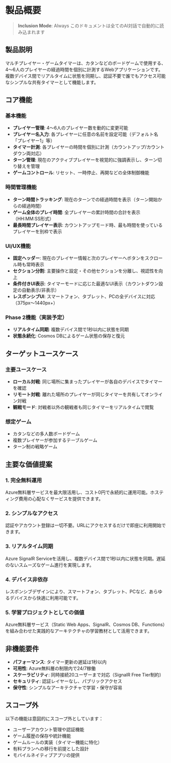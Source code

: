 # 製品概要

> **Inclusion Mode**: Always
> このドキュメントは全てのAI対話で自動的に読み込まれます

## 製品説明

マルチプレイヤー・ゲームタイマーは、カタンなどのボードゲームで使用する、4〜6人のプレイヤーの経過時間を個別に計測するWebアプリケーションです。複数デバイス間でリアルタイムに状態を同期し、認証不要で誰でもアクセス可能なシンプルな共有タイマーとして機能します。

## コア機能

### 基本機能
- **プレイヤー管理**: 4〜6人のプレイヤー数を動的に変更可能
- **プレイヤー名入力**: 各プレイヤーに任意の名前を設定可能（デフォルト名「プレイヤー1」等）
- **タイマー計測**: 各プレイヤーの時間を個別に計測（カウントアップ/カウントダウン両対応）
- **ターン管理**: 現在のアクティブプレイヤーを視覚的に強調表示し、ターン切り替えを管理
- **ゲームコントロール**: リセット、一時停止、再開などの全体制御機能

### 時間管理機能
- **ターン時間トラッキング**: 現在のターンでの経過時間を表示（ターン開始からの経過時間）
- **ゲーム全体のプレイ時間**: 全プレイヤーの累計時間の合計を表示（HH:MM:SS形式）
- **最長時間プレイヤー表示**: カウントアップモード時、最も時間を使っているプレイヤーを別枠で表示

### UI/UX機能
- **固定ヘッダー**: 現在のプレイヤー情報と次のプレイヤーへボタンをスクロール時も常時表示
- **セクション分割**: 主要操作と設定・その他セクションを分離し、視認性を向上
- **条件付きUI表示**: タイマーモードに応じた最適なUI表示（カウントダウン設定の自動表示/非表示）
- **レスポンシブUI**: スマートフォン、タブレット、PCの全デバイスに対応（375px〜1440px+）

### Phase 2機能（実装予定）
- **リアルタイム同期**: 複数デバイス間で1秒以内に状態を同期
- **状態永続化**: Cosmos DBによるゲーム状態の保存と復元

## ターゲットユースケース

### 主要ユースケース
- **ローカル対戦**: 同じ場所に集まったプレイヤーが各自のデバイスでタイマーを確認
- **リモート対戦**: 離れた場所のプレイヤーが同じタイマーを共有してオンライン対戦
- **観戦モード**: 対戦者以外の観戦者も同じタイマーをリアルタイムで閲覧

### 想定ゲーム
- カタンなどの多人数ボードゲーム
- 複数プレイヤーが参加するテーブルゲーム
- ターン制の戦略ゲーム

## 主要な価値提案

### 1. 完全無料運用
Azure無料層サービスを最大限活用し、コスト0円で永続的に運用可能。ホスティング費用の心配なくサービスを提供できます。

### 2. シンプルなアクセス
認証やアカウント登録は一切不要。URLにアクセスするだけで即座に利用開始できます。

### 3. リアルタイム同期
Azure SignalR Serviceを活用し、複数デバイス間で1秒以内に状態を同期。遅延のないスムーズなゲーム進行を実現します。

### 4. デバイス非依存
レスポンシブデザインにより、スマートフォン、タブレット、PCなど、あらゆるデバイスから快適に利用可能です。

### 5. 学習プロジェクトとしての価値
Azure無料層サービス（Static Web Apps、SignalR、Cosmos DB、Functions）を組み合わせた実践的なアーキテクチャの学習教材として活用できます。

## 非機能要件

- **パフォーマンス**: タイマー更新の遅延は1秒以内
- **可用性**: Azure無料層の制限内で24/7稼働
- **スケーラビリティ**: 同時接続20ユーザーまで対応（SignalR Free Tier制約）
- **セキュリティ**: 認証レイヤーなし、パブリックアクセス
- **保守性**: シンプルなアーキテクチャで学習・保守が容易

## スコープ外

以下の機能は意図的にスコープ外としています：

- ユーザーアカウント管理や認証機能
- ゲーム履歴の保存や統計機能
- ゲームルールの実装（タイマー機能に特化）
- 有料プランへの移行を前提とした設計
- モバイルネイティブアプリの提供
